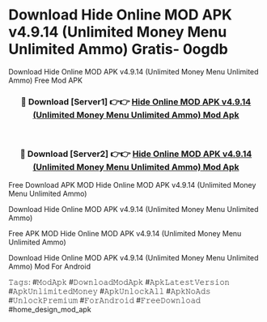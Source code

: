 # Download Hide Online MOD APK v4.9.14 (Unlimited Money Menu Unlimited Ammo) Gratis- 0ogdb
Download Hide Online MOD APK v4.9.14 (Unlimited Money Menu Unlimited Ammo) Free Mod APK

<div align="center">
<h3>🔴 Download [Server1] 👉👉 <a href="https://apk-comot.site?title=Hide_Online_MOD_APK_v4.9.14_(Unlimited_Money_Menu_Unlimited_Ammo)">Hide Online MOD APK v4.9.14 (Unlimited Money Menu Unlimited Ammo) Mod Apk</a></h3><br>

<h3>🔴 Download [Server2] 👉👉 <a href="https://apk-comot.site?title=Hide_Online_MOD_APK_v4.9.14_(Unlimited_Money_Menu_Unlimited_Ammo)">Hide Online MOD APK v4.9.14 (Unlimited Money Menu Unlimited Ammo) Mod Apk</a></h3>
</div>


Free Download APK MOD Hide Online MOD APK v4.9.14 (Unlimited Money Menu Unlimited Ammo)

Download Hide Online MOD APK v4.9.14 (Unlimited Money Menu Unlimited Ammo) 

Free APK MOD Hide Online MOD APK v4.9.14 (Unlimited Money Menu Unlimited Ammo) 

Download Hide Online MOD APK v4.9.14 (Unlimited Money Menu Unlimited Ammo) Mod For Android

𝚃𝚊𝚐𝚜: #𝙼𝚘𝚍𝙰𝚙𝚔 #𝙳𝚘𝚠𝚗𝚕𝚘𝚊𝚍𝙼𝚘𝚍𝙰𝚙𝚔 #𝙰𝚙𝚔𝙻𝚊𝚝𝚎𝚜𝚝𝚅𝚎𝚛𝚜𝚒𝚘𝚗 #𝙰𝚙𝚔𝚄𝚗𝚕𝚒𝚖𝚒𝚝𝚎𝚍𝙼𝚘𝚗𝚎𝚢 #𝙰𝚙𝚔𝚄𝚗𝚕𝚘𝚌𝚔𝙰𝚕𝚕 #𝙰𝚙𝚔𝙽𝚘𝙰𝚍𝚜 #𝚄𝚗𝚕𝚘𝚌𝚔𝙿𝚛𝚎𝚖𝚒𝚞𝚖 #𝙵𝚘𝚛𝙰𝚗𝚍𝚛𝚘𝚒𝚍 #𝙵𝚛𝚎𝚎𝙳𝚘𝚠𝚗𝚕𝚘𝚊𝚍 #home_design_mod_apk